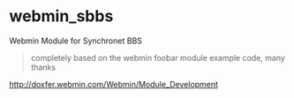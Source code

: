 # webmin_sbbs
Webmin Module for Synchronet BBS 

>completely based on the webmin foobar module example code, many thanks

http://doxfer.webmin.com/Webmin/Module_Development
